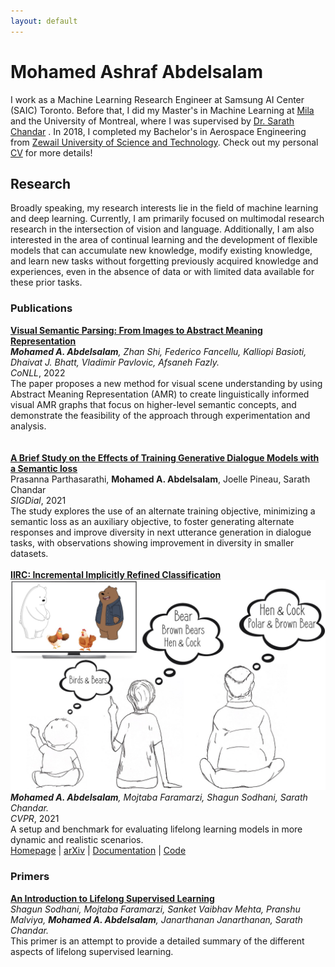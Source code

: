 ```yaml
---
layout: default
---
```


# Mohamed Ashraf Abdelsalam

I work as a Machine Learning Research Engineer at Samsung AI Center (SAIC) Toronto. Before that, I did my Master's in Machine Learning at <a href="mila.quebec/en/"> Mila </a> and the University of Montreal, where I was supervised by <a href="http://sarathchandar.in/">Dr. Sarath Chandar</a> . In 2018, I completed my Bachelor's in Aerospace Engineering from <a href="https://zewailcity.edu.eg/">Zewail University of Science and Technology</a>. Check out my personal <a href="/CV.pdf">CV</a> for more details!

## Research
Broadly speaking, my research interests lie in the field of machine learning and deep learning. Currently, I am primarily focused on multimodal research research in the intersection of vision and language. Additionally, I am also interested in the area of continual learning and the development of flexible models that can accumulate new knowledge, modify existing knowledge, and learn new tasks without forgetting previously acquired knowledge and experiences, even in the absence of data or with limited data available for these prior tasks.

### Publications
 <div class="publication">
    <div class="text">
     <a href="https://arxiv.org/abs/2210.14862"><b>Visual Semantic Parsing: From Images to Abstract Meaning Representation</b></a>
     <br><i><b>Mohamed A. Abdelsalam</b>, Zhan Shi, Federico Fancellu, Kalliopi Basioti, Dhaivat J. Bhatt, Vladimir Pavlovic, Afsaneh Fazly.</i>
     <br><i>CoNLL</i>, 2022
     <br>The paper proposes a new method for visual scene understanding by using Abstract Meaning Representation (AMR) to create linguistically informed visual AMR graphs that focus on higher-level semantic concepts, and demonstrate the feasibility of the approach through experimentation and analysis.
      </div>
     <br><br> 
     <div class="text">
     <a href="https://arxiv.org/abs/2210.14862"><b>A Brief Study on the Effects of Training Generative Dialogue Models with a Semantic loss</b></a>
     <br>Prasanna Parthasarathi, <b>Mohamed A. Abdelsalam</b>, Joelle Pineau, Sarath Chandar</i>
     <br><i>SIGDial</i>, 2021
     <br>The study explores the use of an alternate training objective, minimizing a semantic loss as an auxiliary objective, to foster generating alternate responses and improve diversity in next utterance generation in dialogue tasks, with observations showing improvement in diversity in smaller datasets.
     <br><br> 
 </div>
    <div class="text">
     <a href="https://chandar-lab.github.io/IIRC/"><b>IIRC: Incremental Implicitly Refined Classification</b></a>
          <img src="./images/summary.png" alt=""/>
     <br><i><b>Mohamed A. Abdelsalam</b>, Mojtaba Faramarzi, Shagun Sodhani, Sarath Chandar.</i>
     <br><i>CVPR</i>, 2021
     <br>A setup and benchmark for evaluating lifelong learning models in more dynamic and realistic scenarios.
     <br><a href="https://chandar-lab.github.io/IIRC/">Homepage</a> | <a href="https://arxiv.org/abs/2012.12477">arXiv</a> | 
     <a href="https://iirc.readthedocs.io/en/latest/">Documentation</a> | <a href="https://github.com/chandar-lab/IIRC/">Code</a>
    </div>
</div>

### Primers
<div class="text">
 <a href="https://arxiv.org/pdf/2207.04354.pdf"><b>An Introduction to Lifelong Supervised Learning</b></a>
 <br><i>Shagun Sodhani, Mojtaba Faramarzi, Sanket Vaibhav Mehta, Pranshu Malviya, <b>Mohamed A. Abdelsalam</b>, Janarthanan Janarthanan, Sarath Chandar.</i>
 <br>This primer is an attempt to provide a detailed summary of the different aspects of lifelong supervised learning.
</div>
